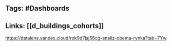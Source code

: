 ## Tags: #Dashboards

## Links: [[d_buildings_cohorts]]
https://datalens.yandex.cloud/rok9d7jsj56cg-analiz-obema-rynka?tab=7Yw